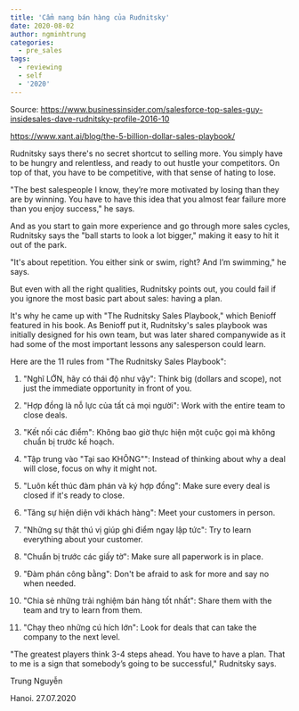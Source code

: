 ```yaml
---
title: 'Cẩm nang bán hàng của Rudnitsky'
date: 2020-08-02
author: ngminhtrung
categories:
  - pre_sales
tags:
  - reviewing
  - self
  - '2020'
---
```


Source: https://www.businessinsider.com/salesforce-top-sales-guy-insidesales-dave-rudnitsky-profile-2016-10

https://www.xant.ai/blog/the-5-billion-dollar-sales-playbook/

Rudnitsky says there's no secret shortcut to selling more. You simply have to be hungry and relentless, and ready to out hustle your competitors.
On top of that, you have to be competitive, with that sense of hating to lose.

"The best salespeople I know, they’re more motivated by losing than they are by winning. You have to have this idea that you almost fear failure more than you enjoy success," he says.

And as you start to gain more experience and go through more sales cycles, Rudnitsky says the "ball starts to look a lot bigger," making it easy to hit it out of the park.

"It's about repetition. You either sink or swim, right? And I’m swimming," he says.

But even with all the right qualities, Rudnitsky points out, you could fail if you ignore the most basic part about sales: having a plan.

It's why he came up with "The Rudnitsky Sales Playbook," which Benioff featured in his book. As Benioff put it, Rudnitsky's sales playbook was initially designed for his own team, but was later shared companywide as it had some of the most important lessons any salesperson could learn.

Here are the 11 rules from "The Rudnitsky Sales Playbook":

1. "Nghĩ LỚN, hãy có thái độ như vậy": Think big (dollars and scope), not just the immediate opportunity in front of you.

2. "Hợp đồng là nỗ lực của tất cả mọi người": Work with the entire team to close deals.

3. "Kết nối các điểm": Không bao giờ thực hiện một cuộc gọi mà không chuẩn bị trước kế hoạch.

4. "Tập trung vào "Tại sao KHÔNG"": Instead of thinking about why a deal will close, focus on why it might not.

5. "Luôn kết thúc đàm phán và ký hợp đồng": Make sure every deal is closed if it's ready to close.

6. "Tăng sự hiện diện với khách hàng": Meet your customers in person.

7. "Những sự thật thú vị giúp ghi điểm ngay lập tức": Try to learn everything about your customer.

8. "Chuẩn bị trước các giấy tờ": Make sure all paperwork is in place.

9. "Đàm phán công bằng": Don't be afraid to ask for more and say no when needed.

10. "Chia sẻ những trải nghiệm bán hàng tốt nhất": Share them with the team and try to learn from them.

11. "Chạy theo những cú hích lớn": Look for deals that can take the company to the next level.

"The greatest players think 3-4 steps ahead. You have to have a plan. That to me is a sign that somebody’s going to be successful," Rudnitsky says.




Trung Nguyễn

Hanoi. 27.07.2020